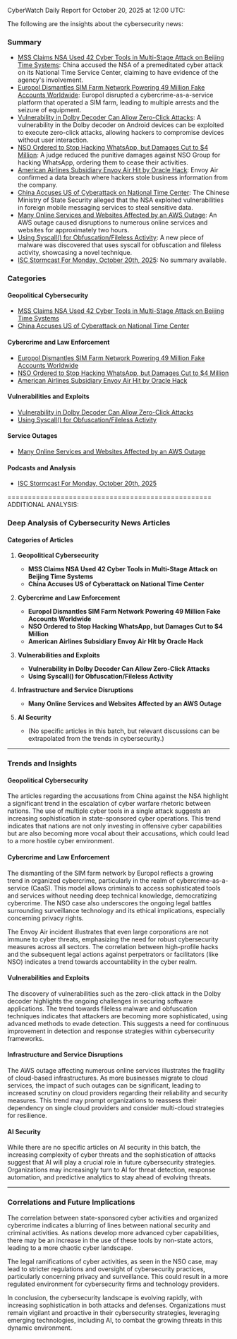 CyberWatch Daily Report for October 20, 2025 at 12:00 UTC:

The following are the insights about the cybersecurity news:

### Summary
- [MSS Claims NSA Used 42 Cyber Tools in Multi-Stage Attack on Beijing Time Systems](https://thehackernews.com/2025/10/mss-claims-nsa-used-42-cyber-tools-in.html): China accused the NSA of a premeditated cyber attack on its National Time Service Center, claiming to have evidence of the agency's involvement.
- [Europol Dismantles SIM Farm Network Powering 49 Million Fake Accounts Worldwide](https://thehackernews.com/2025/10/europol-dismantles-sim-farm-network.html): Europol disrupted a cybercrime-as-a-service platform that operated a SIM farm, leading to multiple arrests and the seizure of equipment.
- [Vulnerability in Dolby Decoder Can Allow Zero-Click Attacks](https://www.securityweek.com/vulnerability-in-dolby-decoder-can-allow-zero-click-attacks/): A vulnerability in the Dolby decoder on Android devices can be exploited to execute zero-click attacks, allowing hackers to compromise devices without user interaction.
- [NSO Ordered to Stop Hacking WhatsApp, but Damages Cut to $4 Million](https://www.securityweek.com/nso-ordered-to-stop-hacking-whatsapp-but-damages-cut-to-4-million/): A judge reduced the punitive damages against NSO Group for hacking WhatsApp, ordering them to cease their activities.
- [American Airlines Subsidiary Envoy Air Hit by Oracle Hack](https://www.securityweek.com/american-airlines-subsidiary-envoy-air-hit-by-oracle-hack/): Envoy Air confirmed a data breach where hackers stole business information from the company.
- [China Accuses US of Cyberattack on National Time Center](https://www.securityweek.com/china-accuses-us-of-cyberattack-on-national-time-center/): The Chinese Ministry of State Security alleged that the NSA exploited vulnerabilities in foreign mobile messaging services to steal sensitive data.
- [Many Online Services and Websites Affected by an AWS Outage](https://isc.sans.edu/diary/rss/32386): An AWS outage caused disruptions to numerous online services and websites for approximately two hours.
- [Using Syscall() for Obfuscation/Fileless Activity](https://isc.sans.edu/diary/rss/32384): A new piece of malware was discovered that uses syscall for obfuscation and fileless activity, showcasing a novel technique.
- [ISC Stormcast For Monday, October 20th, 2025](https://isc.sans.edu/podcastdetail/9662): No summary available.

### Categories
#### Geopolitical Cybersecurity
- [MSS Claims NSA Used 42 Cyber Tools in Multi-Stage Attack on Beijing Time Systems](https://thehackernews.com/2025/10/mss-claims-nsa-used-42-cyber-tools-in.html)
- [China Accuses US of Cyberattack on National Time Center](https://www.securityweek.com/china-accuses-us-of-cyberattack-on-national-time-center/)

#### Cybercrime and Law Enforcement
- [Europol Dismantles SIM Farm Network Powering 49 Million Fake Accounts Worldwide](https://thehackernews.com/2025/10/europol-dismantles-sim-farm-network.html)
- [NSO Ordered to Stop Hacking WhatsApp, but Damages Cut to $4 Million](https://www.securityweek.com/nso-ordered-to-stop-hacking-whatsapp-but-damages-cut-to-4-million/)
- [American Airlines Subsidiary Envoy Air Hit by Oracle Hack](https://www.securityweek.com/american-airlines-subsidiary-envoy-air-hit-by-oracle-hack/)

#### Vulnerabilities and Exploits
- [Vulnerability in Dolby Decoder Can Allow Zero-Click Attacks](https://www.securityweek.com/vulnerability-in-dolby-decoder-can-allow-zero-click-attacks/)
- [Using Syscall() for Obfuscation/Fileless Activity](https://isc.sans.edu/diary/rss/32384)

#### Service Outages
- [Many Online Services and Websites Affected by an AWS Outage](https://isc.sans.edu/diary/rss/32386)

#### Podcasts and Analysis
- [ISC Stormcast For Monday, October 20th, 2025](https://isc.sans.edu/podcastdetail/9662)

==================================================
ADDITIONAL ANALYSIS:

### Deep Analysis of Cybersecurity News Articles

#### Categories of Articles

1. **Geopolitical Cybersecurity**
   - **MSS Claims NSA Used 42 Cyber Tools in Multi-Stage Attack on Beijing Time Systems**
   - **China Accuses US of Cyberattack on National Time Center**

2. **Cybercrime and Law Enforcement**
   - **Europol Dismantles SIM Farm Network Powering 49 Million Fake Accounts Worldwide**
   - **NSO Ordered to Stop Hacking WhatsApp, but Damages Cut to $4 Million**
   - **American Airlines Subsidiary Envoy Air Hit by Oracle Hack**

3. **Vulnerabilities and Exploits**
   - **Vulnerability in Dolby Decoder Can Allow Zero-Click Attacks**
   - **Using Syscall() for Obfuscation/Fileless Activity**

4. **Infrastructure and Service Disruptions**
   - **Many Online Services and Websites Affected by an AWS Outage**

5. **AI Security**
   - (No specific articles in this batch, but relevant discussions can be extrapolated from the trends in cybersecurity.)

---

### Trends and Insights

#### Geopolitical Cybersecurity
The articles regarding the accusations from China against the NSA highlight a significant trend in the escalation of cyber warfare rhetoric between nations. The use of multiple cyber tools in a single attack suggests an increasing sophistication in state-sponsored cyber operations. This trend indicates that nations are not only investing in offensive cyber capabilities but are also becoming more vocal about their accusations, which could lead to a more hostile cyber environment.

#### Cybercrime and Law Enforcement
The dismantling of the SIM farm network by Europol reflects a growing trend in organized cybercrime, particularly in the realm of cybercrime-as-a-service (CaaS). This model allows criminals to access sophisticated tools and services without needing deep technical knowledge, democratizing cybercrime. The NSO case also underscores the ongoing legal battles surrounding surveillance technology and its ethical implications, especially concerning privacy rights.

The Envoy Air incident illustrates that even large corporations are not immune to cyber threats, emphasizing the need for robust cybersecurity measures across all sectors. The correlation between high-profile hacks and the subsequent legal actions against perpetrators or facilitators (like NSO) indicates a trend towards accountability in the cyber realm.

#### Vulnerabilities and Exploits
The discovery of vulnerabilities such as the zero-click attack in the Dolby decoder highlights the ongoing challenges in securing software applications. The trend towards fileless malware and obfuscation techniques indicates that attackers are becoming more sophisticated, using advanced methods to evade detection. This suggests a need for continuous improvement in detection and response strategies within cybersecurity frameworks.

#### Infrastructure and Service Disruptions
The AWS outage affecting numerous online services illustrates the fragility of cloud-based infrastructures. As more businesses migrate to cloud services, the impact of such outages can be significant, leading to increased scrutiny on cloud providers regarding their reliability and security measures. This trend may prompt organizations to reassess their dependency on single cloud providers and consider multi-cloud strategies for resilience.

#### AI Security
While there are no specific articles on AI security in this batch, the increasing complexity of cyber threats and the sophistication of attacks suggest that AI will play a crucial role in future cybersecurity strategies. Organizations may increasingly turn to AI for threat detection, response automation, and predictive analytics to stay ahead of evolving threats.

---

### Correlations and Future Implications
The correlation between state-sponsored cyber activities and organized cybercrime indicates a blurring of lines between national security and criminal activities. As nations develop more advanced cyber capabilities, there may be an increase in the use of these tools by non-state actors, leading to a more chaotic cyber landscape.

The legal ramifications of cyber activities, as seen in the NSO case, may lead to stricter regulations and oversight of cybersecurity practices, particularly concerning privacy and surveillance. This could result in a more regulated environment for cybersecurity firms and technology providers.

In conclusion, the cybersecurity landscape is evolving rapidly, with increasing sophistication in both attacks and defenses. Organizations must remain vigilant and proactive in their cybersecurity strategies, leveraging emerging technologies, including AI, to combat the growing threats in this dynamic environment.